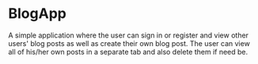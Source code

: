 # BlogApp
A simple application where the user can sign in or register and view other users'  blog posts as well as create their own blog post. The user can view all of his/her own posts 
in a separate tab and also delete them if need be.

